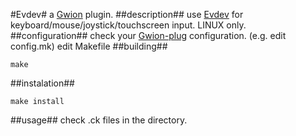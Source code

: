 #Evdev#
  a [Gwion](https://github.com/fennecdjay/Gwion) plugin.
##description##
use [Evdev](https://www.freedesktop.org/wiki/Software/libevdev) for keyboard/mouse/joystick/touchscreen input.
LINUX only.
##configuration##
check your [Gwion-plug](https://github.com/fennecdjay/Gwion-plug) configuration. (e.g. edit config.mk)
edit Makefile
##building##
```
make
```
##instalation##
```
make install
```
##usage##
check .ck files in the directory.
